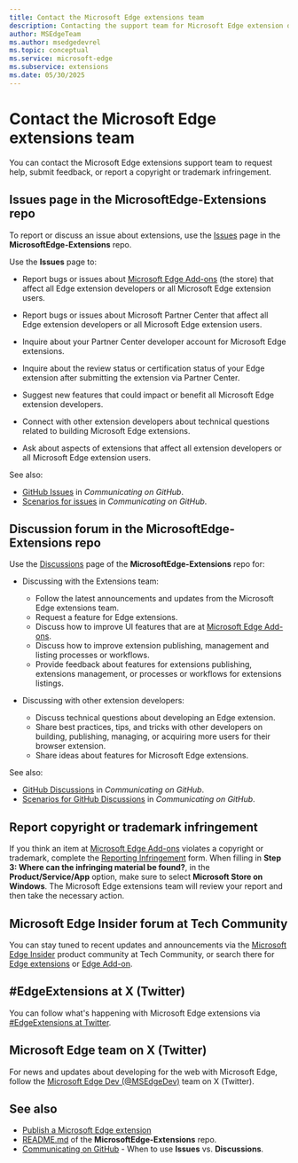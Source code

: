 ```yaml
---
title: Contact the Microsoft Edge extensions team
description: Contacting the support team for Microsoft Edge extension development.
author: MSEdgeTeam
ms.author: msedgedevrel
ms.topic: conceptual
ms.service: microsoft-edge
ms.subservice: extensions
ms.date: 05/30/2025
---
```

# Contact the Microsoft Edge extensions team

You can contact the Microsoft Edge extensions support team to request help, submit feedback, or report a copyright or trademark infringement.


<!-- ====================================================================== -->
## Issues page in the MicrosoftEdge-Extensions repo
<!-- sync:
https://learn.microsoft.com/microsoft-edge/extensions-chromium/publish/contact-extensions-team#issues-page-in-the-microsoftedge-extensions-repo
https://github.com/microsoft/MicrosoftEdge-Extensions/blob/main/README.md#issues
-->

To report or discuss an issue about extensions, use the [Issues](https://github.com/microsoft/MicrosoftEdge-Extensions/issues) page in the **MicrosoftEdge-Extensions** repo.

Use the **Issues** page to:

* Report bugs or issues about [Microsoft Edge Add-ons](https://microsoftedge.microsoft.com/addons/) (the store) that affect all Edge extension developers or all Microsoft Edge extension users.

* Report bugs or issues about Microsoft Partner Center that affect all Edge extension developers or all Microsoft Edge extension users.

* Inquire about your Partner Center developer account for Microsoft Edge extensions.

* Inquire about the review status or certification status of your Edge extension after submitting the extension via Partner Center.

* Suggest new features that could impact or benefit all Microsoft Edge extension developers.

* Connect with other extension developers about technical questions related to building Microsoft Edge extensions.

* Ask about aspects of extensions that affect all extension developers or all Microsoft Edge extension users.

See also:
* [GitHub Issues](https://docs.github.com/get-started/using-github/communicating-on-github#github-issues) in _Communicating on GitHub_.
* [Scenarios for issues](https://docs.github.com/get-started/using-github/communicating-on-github#scenarios-for-issues) in _Communicating on GitHub_.


<!-- ====================================================================== -->
## Discussion forum in the MicrosoftEdge-Extensions repo
<!-- sync:
https://learn.microsoft.com/microsoft-edge/extensions-chromium/publish/contact-extensions-team#discussion-forum-in-the-microsoftedge-extensions-repo
https://github.com/microsoft/MicrosoftEdge-Extensions/blob/main/README.md#discussions
-->

Use the [Discussions](https://github.com/microsoft/MicrosoftEdge-Extensions/discussions) page of the **MicrosoftEdge-Extensions** repo for:

* Discussing with the Extensions team:
   * Follow the latest announcements and updates from the Microsoft Edge extensions team.
   * Request a feature for Edge extensions.
   * Discuss how to improve UI features that are at [Microsoft Edge Add-ons](https://microsoftedge.microsoft.com/addons/).
   * Discuss how to improve extension publishing, management and listing processes or workflows.
   * Provide feedback about features for extensions publishing, extensions management, or processes or workflows for extensions listings.

* Discussing with other extension developers:
   * Discuss technical questions about developing an Edge extension.
   * Share best practices, tips, and tricks with other developers on building, publishing, managing, or acquiring more users for their browser extension.
   * Share ideas about features for Microsoft Edge extensions.

See also:
* [GitHub Discussions](https://docs.github.com/get-started/using-github/communicating-on-github#github-discussions) in _Communicating on GitHub_.
* [Scenarios for GitHub Discussions](https://docs.github.com/get-started/using-github/communicating-on-github#scenarios-for-github-discussions) in _Communicating on GitHub_.


<!-- ====================================================================== -->
## Report copyright or trademark infringement

If you think an item at [Microsoft Edge Add-ons](https://microsoftedge.microsoft.com/addons/) violates a copyright or trademark, complete the [Reporting Infringement](https://www.microsoft.com/concern/dmca) form.  When filling in **Step 3: Where can the infringing material be found?**, in the **Product/Service/App** option, make sure to select **Microsoft Store on Windows**.  The Microsoft Edge extensions team will review your report and then take the necessary action.


<!-- ====================================================================== -->
## Microsoft Edge Insider forum at Tech Community

You can stay tuned to recent updates and announcements via the [Microsoft Edge Insider](https://techcommunity.microsoft.com/category/MicrosoftEdgeInsider) product community at Tech Community, or search there for [Edge extensions](https://techcommunity.microsoft.com/search?q=edge+extensions&location=category%3AMicrosoftEdgeInsider) or [Edge Add-on](https://techcommunity.microsoft.com/search?q=edge+add-on&location=category%3AMicrosoftEdgeInsider).


<!-- ====================================================================== -->
## #EdgeExtensions at X (Twitter)

You can follow what's happening with Microsoft Edge extensions via [#EdgeExtensions at Twitter](https://x.com/search?q=%23EdgeExtensions&src=typed_query&f=live).


<!-- ====================================================================== -->
## Microsoft Edge team on X (Twitter)
<!-- not specific to extensions -->

For news and updates about developing for the web with Microsoft Edge, follow the [Microsoft Edge Dev (@MSEdgeDev)](https://x.com/msedgedev/) team on X (Twitter).


<!-- ====================================================================== -->
## See also

* [Publish a Microsoft Edge extension](./publish-extension.md)
* [README.md](https://github.com/microsoft/MicrosoftEdge-Extensions/blob/main/README.md) of the **MicrosoftEdge-Extensions** repo.
* [Communicating on GitHub](https://docs.github.com/en/get-started/using-github/communicating-on-github) - When to use **Issues** vs. **Discussions**.

